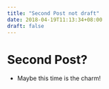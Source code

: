 ```yaml
---
title: "Second Post not draft"
date: 2018-04-19T11:13:34+08:00
draft: false
---
```


# Second Post?

* Maybe this time is the charm!
